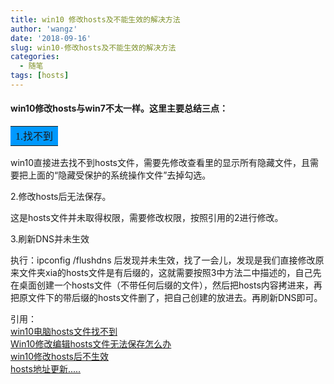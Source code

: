 ```yaml
---
title: win10 修改hosts及不能生效的解决方法
author: 'wangz'
date: '2018-09-16'
slug: win10-修改hosts及不能生效的解决方法
categories:
  - 随笔
tags: [hosts]
---
```


#### win10修改hosts与win7不太一样。这里主要总结三点：

<table><tr><td bgcolor=#0099ff>
<font face="bold"> 1.找不到</font>
</td></tr></table>
   
   win10直接进去找不到hosts文件，需要先修改查看里的显示所有隐藏文件，且需要把上面的“隐藏受保护的系统操作文件”去掉勾选。

2.修改hosts后无法保存。

   这是hosts文件并未取得权限，需要修改权限，按照引用的2进行修改。
   
3.刷新DNS并未生效
   
   执行：ipconfig /flushdns 后发现并未生效，找了一会儿，发现是我们直接修改原来文件夹xia的hosts文件是有后缀的，这就需要按照3中方法二中描述的，自己先在桌面创建一个hosts文件（不带任何后缀的文件），然后把hosts内容拷进来，再把原文件下的带后缀的hosts文件删了，把自己创建的放进去。再刷新DNS即可。
   
引用：<br>
[win10电脑hosts文件找不到](http://jingyan.baidu.com/article/c1a3101e7b9b92de656deb14.html?allowHTTP=1)<br>
[Win10修改编辑hosts文件无法保存怎么办](https://jingyan.baidu.com/article/624e7459b194f134e8ba5a8e.html)<br>
[win10修改hosts后不生效](https://zhidao.baidu.com/question/1642616626983045500.html)<br>
[hosts地址更新.....](https://github.com/Googlehosts/hosts)



